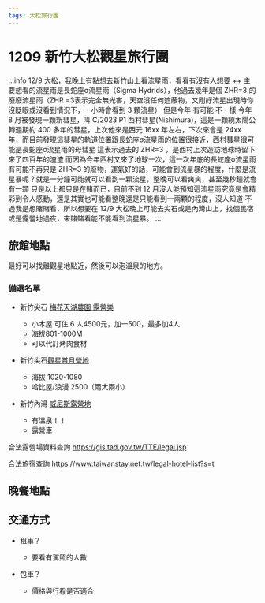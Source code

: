 ```yaml
---
tags: 大松旅行團
---
```

# 1209 新竹大松觀星旅行團

:::info 
12/9 大松，我晚上有點想去新竹山上看流星雨，看看有沒有人想要 ++
主要想看的流星雨是長蛇座σ流星雨（Sigma Hydrids），他過去幾年是個 ZHR=3 的廢廢流星雨（ZHR =3表示完全無光害，天空沒任何遮蔽物，又剛好流星出現時你沒眨眼或沒看到情況下，一小時會看到 3 顆流星）
但是今年 有可能 不一樣
今年 8 月被發現一顆新彗星，叫 C/2023 P1 西村彗星(Nishimura)，這是一顆繞太陽公轉週期約 400 多年的彗星，上次他來是西元 16xx 年左右，下次來會是 24xx 年，而目前發現這彗星的軌道位置跟長蛇座σ流星雨的位置很接近，西村彗星很可能是長蛇座σ流星雨的母彗星
這表示過去的 ZHR=3 ，是西村上次造訪地球時留下來了四百年的渣渣
而因為今年西村又來了地球一次，這一次年底的長蛇座σ流星雨有可能不再只是 ZHR=3 的廢物，運氣好的話，可能會到流星暴的程度，什麼是流星暴呢？就是一分鐘可能就可以看到一顆流星，整晚可以看爽爽，甚至幾秒鐘就會有一顆
只是以上都只是在賭而已，目前不到 12 月沒人能預知這流星雨究竟是會精彩到令人感動，還是其實也可能看整晚還是只能看到一兩顆的程度，沒人知道
不過我是想賭賭看，所以想要在 12/9 大松晚上可能去尖石或是內灣山上，找個民宿或是露營地過夜，來賭賭看能不能看到流星暴。
:::

## 旅館地點

最好可以找離觀星地點近，然後可以泡溫泉的地方。

### 備選名單
-  新竹尖石 [梅花天湖農園 露營樂](https://www.facebook.com/skylakeplantation/)
    - 小木屋 可住 6 人4500元，加一500，最多加4人
    - 海拔801-1000M
    - 可以代訂烤肉食材

- 新竹尖石[觀星賞月營地](https://www.easycamp.com.tw/Store_2556.html)
    - 海拔 1020-1080
    - 哈比屋/浪漫 2500（兩大兩小）
      
- 新竹內灣 [威尼斯露營地](https://www.hotspring-camp.com.tw/paper/other_select_index.php?id=47&title_id=695&group_id=17#left_page)
    - 有溫泉！！
    - 露營車

合法露營場資料查詢
https://gis.tad.gov.tw/TTE/legal.jsp

合法旅宿查詢
https://www.taiwanstay.net.tw/legal-hotel-list?s=t

## 晚餐地點

## 交通方式
- 租車？
    - 要看有駕照的人數

- 包車？
    - 價格與行程是否適合